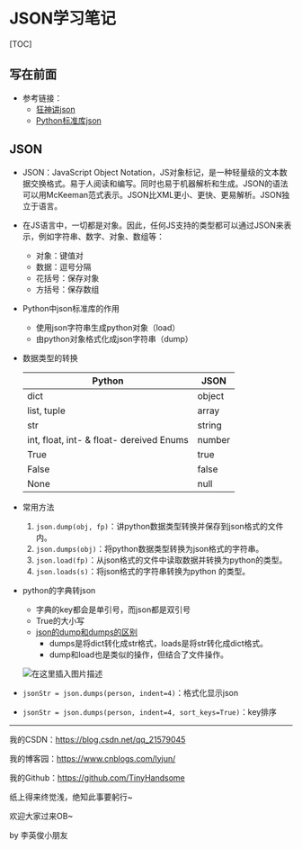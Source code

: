 # JSON学习笔记

[TOC]

## 写在前面

- 参考链接：
  - [狂神讲json](https://www.bilibili.com/video/BV1Pt411u7R3)
  - [Python标准库json](https://www.bilibili.com/video/BV1Nz4y1Q7w9)

## JSON

- JSON：JavaScript Object Notation，JS对象标记，是一种轻量级的文本数据交换格式。易于人阅读和编写。同时也易于机器解析和生成。JSON的语法可以用McKeeman范式表示。JSON比XML更小、更快、更易解析。JSON独立于语言。

- 在JS语言中，一切都是对象。因此，任何JS支持的类型都可以通过JSON来表示，例如字符串、数字、对象、数组等：

  - 对象：键值对
  - 数据：逗号分隔
  - 花括号：保存对象
  - 方括号：保存数组

- Python中json标准库的作用

  - 使用json字符串生成python对象（load）
  - 由python对象格式化成json字符串（dump）

- 数据类型的转换

  | Python                                   | JSON   |
  | ---------------------------------------- | ------ |
  | dict                                     | object |
  | list, tuple                              | array  |
  | str                                      | string |
  | int, float, int- & float- dereived Enums | number |
  | True                                     | true   |
  | False                                    | false  |
  | None                                     | null   |

- 常用方法

  1. `json.dump(obj, fp)`：讲python数据类型转换并保存到json格式的文件内。
  2. `json.dumps(obj)`：将python数据类型转换为json格式的字符串。
  3. `json.load(fp)`：从json格式的文件中读取数据并转换为python的类型。
  4. `json.loads(s)`：将json格式的字符串转换为python 的类型。

- python的字典转json

  - 字典的key都会是单引号，而json都是双引号
  - True的大小写
  - [json的dump和dumps的区别](https://www.cnblogs.com/zhoajiahao/p/11133430.html)
    - dumps是将dict转化成str格式，loads是将str转化成dict格式。
    - dump和load也是类似的操作，但结合了文件操作。

  ![在这里插入图片描述](https://img-blog.csdnimg.cn/20200914111415432.png?x-oss-process=image/watermark,type_ZmFuZ3poZW5naGVpdGk,shadow_10,text_aHR0cHM6Ly9ibG9nLmNzZG4ubmV0L3FxXzIxNTc5MDQ1,size_16,color_FFFFFF,t_70#pic_center)

- `jsonStr = json.dumps(person, indent=4)`：格式化显示json

- `jsonStr = json.dumps(person, indent=4, sort_keys=True)`：key排序

------

我的CSDN：https://blog.csdn.net/qq_21579045

我的博客园：https://www.cnblogs.com/lyjun/

我的Github：https://github.com/TinyHandsome

纸上得来终觉浅，绝知此事要躬行~

欢迎大家过来OB~

by 李英俊小朋友